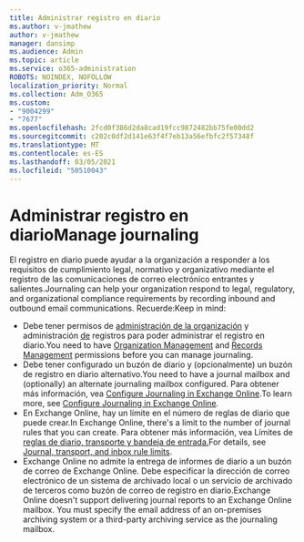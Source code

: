 ```yaml
---
title: Administrar registro en diario
ms.author: v-jmathew
author: v-jmathew
manager: dansimp
ms.audience: Admin
ms.topic: article
ms.service: o365-administration
ROBOTS: NOINDEX, NOFOLLOW
localization_priority: Normal
ms.collection: Adm_O365
ms.custom:
- "9004299"
- "7677"
ms.openlocfilehash: 2fcd0f386d2da8cad19fcc9872482bb75fe00dd2
ms.sourcegitcommit: c202c0df2d141e63f4f7eb13a56efbfc2f57348f
ms.translationtype: MT
ms.contentlocale: es-ES
ms.lasthandoff: 03/05/2021
ms.locfileid: "50510043"
---
```

# <a name="manage-journaling"></a><span data-ttu-id="23524-102">Administrar registro en diario</span><span class="sxs-lookup"><span data-stu-id="23524-102">Manage journaling</span></span>

<span data-ttu-id="23524-103">El registro en diario puede ayudar a la organización a responder a los requisitos de cumplimiento legal, normativo y organizativo mediante el registro de las comunicaciones de correo electrónico entrantes y salientes.</span><span class="sxs-lookup"><span data-stu-id="23524-103">Journaling can help your organization respond to legal, regulatory, and organizational compliance requirements by recording inbound and outbound email communications.</span></span> <span data-ttu-id="23524-104">Recuerde:</span><span class="sxs-lookup"><span data-stu-id="23524-104">Keep in mind:</span></span>

* <span data-ttu-id="23524-105">Debe tener permisos de [administración de la organización](https://go.microsoft.com/fwlink/?linkid=2115259) y administración [de](https://go.microsoft.com/fwlink/?linkid=2115469) registros para poder administrar el registro en diario.</span><span class="sxs-lookup"><span data-stu-id="23524-105">You need to have [Organization Management](https://go.microsoft.com/fwlink/?linkid=2115259) and [Records Management](https://go.microsoft.com/fwlink/?linkid=2115469) permissions before you can manage journaling.</span></span>
* <span data-ttu-id="23524-106">Debe tener configurado un buzón de diario y (opcionalmente) un buzón de registro en diario alternativo.</span><span class="sxs-lookup"><span data-stu-id="23524-106">You need to have a journal mailbox and (optionally) an alternate journaling mailbox configured.</span></span> <span data-ttu-id="23524-107">Para obtener más información, vea [Configure Journaling in Exchange Online](https://go.microsoft.com/fwlink/?linkid=2115260).</span><span class="sxs-lookup"><span data-stu-id="23524-107">To learn more, see [Configure Journaling in Exchange Online](https://go.microsoft.com/fwlink/?linkid=2115260).</span></span>
* <span data-ttu-id="23524-108">En Exchange Online, hay un límite en el número de reglas de diario que puede crear.</span><span class="sxs-lookup"><span data-stu-id="23524-108">In Exchange Online, there's a limit to the number of journal rules that you can create.</span></span> <span data-ttu-id="23524-109">Para obtener más información, vea Límites de [reglas de diario, transporte y bandeja de entrada.](https://go.microsoft.com/fwlink/?linkid=2115261)</span><span class="sxs-lookup"><span data-stu-id="23524-109">For details, see [Journal, transport, and inbox rule limits](https://go.microsoft.com/fwlink/?linkid=2115261).</span></span>
* <span data-ttu-id="23524-p104">Exchange Online no admite la entrega de informes de diario a un buzón de correo de Exchange Online. Debe especificar la dirección de correo electrónico de un sistema de archivado local o un servicio de archivado de terceros como buzón de correo de registro en diario.</span><span class="sxs-lookup"><span data-stu-id="23524-p104">Exchange Online doesn't support delivering journal reports to an Exchange Online mailbox. You must specify the email address of an on-premises archiving system or a third-party archiving service as the journaling mailbox.</span></span>
